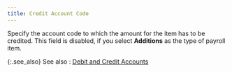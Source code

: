 ```yaml
---
title: Credit Account Code
---
```



Specify the account code to which the amount for the item has to be  credited. This field is disabled, if you select **Additions**  as the type of payroll item.


{:.see_also}
See also
: [Debit  and Credit Accounts](JavaScript:RelatedTopics1.Click())<!--Metadata type="DesignerControl" startspan
<object CLASSID="clsid:ADB880A6-D8FF-11CF-9377-00AA003B7A11"
	ID=RelatedTopics1
	TYPE="application/x-oleobject">
</object>-->

<object classid="clsid:ADB880A6-D8FF-11CF-9377-00AA003B7A11" id="RelatedTopics1" type="application/x-oleobject"> 
 <param name="Command" value="Related Topics">
<param name="Window" value="second">
<param name="Item1" value="Debit and Credit Accounts;{{site.prl_chm}}/misc/debit_and_credit_accounts.html">
</object><!--Metadata type="DesignerControl" endspan-->
